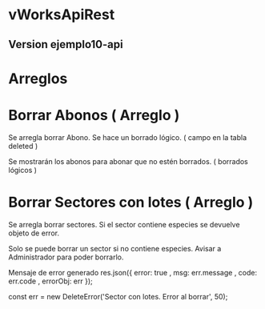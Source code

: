 # vWorksApiRest

## Version ejemplo10-api

# Arreglos

# Borrar Abonos ( Arreglo )
Se arregla borrar Abono.
Se hace un borrado lógico. ( campo en la tabla deleted )

Se mostrarán los abonos para abonar que no estén borrados. ( borrados lógicos )





# Borrar Sectores con lotes ( Arreglo )
Se arregla borrar sectores.
Si el sector contiene especies se devuelve objeto de error.

Solo se puede borrar un sector si no contiene especies.
Avisar a Administrador para poder borrarlo.

Mensaje de error generado
res.json({ error: true , msg: err.message , code: err.code , errorObj: err });

const err = new DeleteError('Sector con lotes. Error al borrar', 50);


